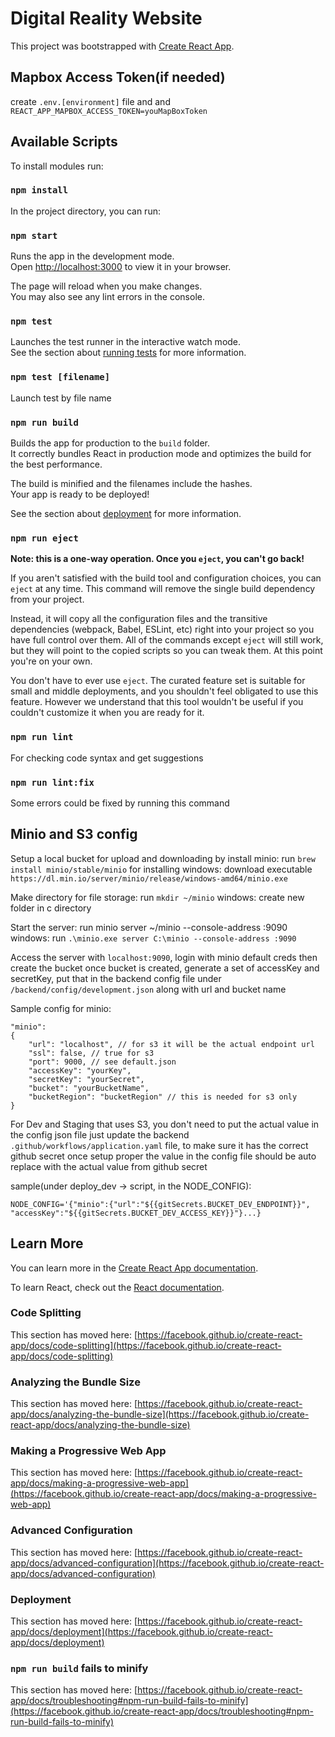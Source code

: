 # Digital Reality Website

This project was bootstrapped with [Create React App](https://github.com/facebook/create-react-app).

## Mapbox Access Token(if needed)

create `.env.[environment]` file and and `REACT_APP_MAPBOX_ACCESS_TOKEN=youMapBoxToken`

## Available Scripts

To install modules run:

### `npm install`

In the project directory, you can run:

### `npm start`

Runs the app in the development mode.\
Open [http://localhost:3000](http://localhost:3000) to view it in your browser.

The page will reload when you make changes.\
You may also see any lint errors in the console.

### `npm test`

Launches the test runner in the interactive watch mode.\
See the section about [running tests](https://facebook.github.io/create-react-app/docs/running-tests) for more information.

### `npm test [filename]`

Launch test by file name

### `npm run build`

Builds the app for production to the `build` folder.\
It correctly bundles React in production mode and optimizes the build for the best performance.

The build is minified and the filenames include the hashes.\
Your app is ready to be deployed!

See the section about [deployment](https://facebook.github.io/create-react-app/docs/deployment) for more information.

### `npm run eject`

**Note: this is a one-way operation. Once you `eject`, you can't go back!**

If you aren't satisfied with the build tool and configuration choices, you can `eject` at any time. This command will remove the single build dependency from your project.

Instead, it will copy all the configuration files and the transitive dependencies (webpack, Babel, ESLint, etc) right into your project so you have full control over them. All of the commands except `eject` will still work, but they will point to the copied scripts so you can tweak them. At this point you're on your own.

You don't have to ever use `eject`. The curated feature set is suitable for small and middle deployments, and you shouldn't feel obligated to use this feature. However we understand that this tool wouldn't be useful if you couldn't customize it when you are ready for it.

### `npm run lint`

For checking code syntax and get suggestions

### `npm run lint:fix`

Some errors could be fixed by running this command

## Minio and S3 config

Setup a local bucket for upload and downloading by install minio:
run `brew install minio/stable/minio` for installing
windows: download executable `https://dl.min.io/server/minio/release/windows-amd64/minio.exe`

Make directory for file storage:
run `mkdir ~/minio`
windows: create new folder in c directory

Start the server:
run minio server ~/minio --console-address :9090
windows: run `.\minio.exe server C:\minio --console-address :9090`

Access the server with `localhost:9090`, login with minio default creds then create the bucket
once bucket is created, generate a set of accessKey and secretKey, put that in the backend config file
under `/backend/config/development.json` along with url and bucket name

Sample config for minio:

```
"minio":
{
    "url": "localhost", // for s3 it will be the actual endpoint url
    "ssl": false, // true for s3
    "port": 9000, // see default.json
    "accessKey": "yourKey",
    "secretKey": "yourSecret",
    "bucket": "yourBucketName",
    "bucketRegion": "bucketRegion" // this is needed for s3 only
}
```

For Dev and Staging that uses S3, you don't need to put the actual value in the config json file
just update the backend `.github/workflows/application.yaml` file, to make sure it has the correct github secret
once setup proper the value in the config file should be auto replace with the actual value from github secret

sample(under deploy_dev -> script, in the NODE_CONFIG):

```
NODE_CONFIG='{"minio":{"url":"${{gitSecrets.BUCKET_DEV_ENDPOINT}}", "accessKey":"${{gitSecrets.BUCKET_DEV_ACCESS_KEY}}"}...}
```

## Learn More

You can learn more in the [Create React App documentation](https://facebook.github.io/create-react-app/docs/getting-started).

To learn React, check out the [React documentation](https://reactjs.org/).

### Code Splitting

This section has moved here: [https://facebook.github.io/create-react-app/docs/code-splitting](https://facebook.github.io/create-react-app/docs/code-splitting)

### Analyzing the Bundle Size

This section has moved here: [https://facebook.github.io/create-react-app/docs/analyzing-the-bundle-size](https://facebook.github.io/create-react-app/docs/analyzing-the-bundle-size)

### Making a Progressive Web App

This section has moved here: [https://facebook.github.io/create-react-app/docs/making-a-progressive-web-app](https://facebook.github.io/create-react-app/docs/making-a-progressive-web-app)

### Advanced Configuration

This section has moved here: [https://facebook.github.io/create-react-app/docs/advanced-configuration](https://facebook.github.io/create-react-app/docs/advanced-configuration)

### Deployment

This section has moved here: [https://facebook.github.io/create-react-app/docs/deployment](https://facebook.github.io/create-react-app/docs/deployment)

### `npm run build` fails to minify

This section has moved here: [https://facebook.github.io/create-react-app/docs/troubleshooting#npm-run-build-fails-to-minify](https://facebook.github.io/create-react-app/docs/troubleshooting#npm-run-build-fails-to-minify)

